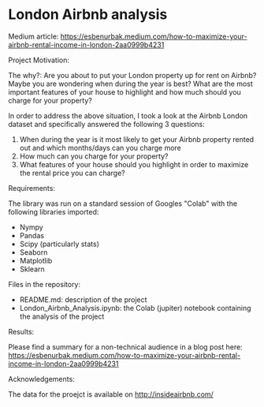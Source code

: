 # London Airbnb analysis
Medium article: https://esbenurbak.medium.com/how-to-maximize-your-airbnb-rental-income-in-london-2aa0999b4231


Project Motivation:

The why?: Are you about to put your London property up for rent on Airbnb? Maybe you are wondering when during the year is best? What are the most important features of your house to highlight and how much should you charge for your property?

In order to address the above situation, I took a look at the Airbnb London dataset and specifically answered the following 3 questions:
1. When during the year is it most likely to get your Airbnb property rented out and which months/days can you charge more
2. How much can you charge for your property?
3. What features of your house should you highlight in order to maximize the rental price you can charge?


Requirements:

The library was run on a standard session of Googles "Colab" with the following libraries imported:
- Nympy
- Pandas
- Scipy (particularly stats)
- Seaborn
- Matplotlib
- Sklearn


Files in the repository:

- README.md: description of the project
- London_Airbnb_Analysis.ipynb: the Colab (jupiter) notebook containing the analysis of the project


Results:

Please find a summary for a non-technical audience in a blog post here: https://esbenurbak.medium.com/how-to-maximize-your-airbnb-rental-income-in-london-2aa0999b4231


Acknowledgements:

The data for the proejct is available on http://insideairbnb.com/ 

